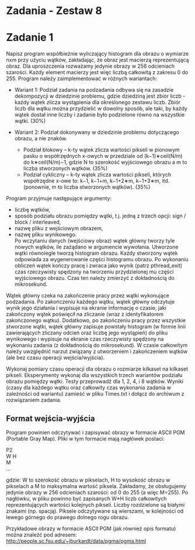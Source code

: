 # Zadania - Zestaw 8
# Zadanie 1
Napisz program współbieżnie wyliczający histogram dla obrazu o wymiarze nxm przy użyciu wątków, zakładając, że obraz jest macierzą reprezentującą obraz. Dla uproszczenia rozważamy jedynie obrazy w 256 odcieniach szarości. Każdy element macierzy jest więc liczbą całkowitą z zakresu 0 do 255. Program należy zaimplementować w różnych wariantach:  
  
- Wariant 1: Podział zadania na podzadania odbywa się na zasadzie dekompozycji w dziedzinie problemu, gdzie dziedziną jest zbiór liczb - każdy wątek zlicza wystąpienia dla określonego zestawu liczb. Zbiór liczb dla wątku można przydzielić w dowolny sposób, ale taki, by każdy wątek dostał inne liczby i zadanie było podzielone równo na wszystkie wątki. (30%)  
  
- Wariant 2: Podział dokonywany w dziedzinie problemu dotyczącego obrazu, a nie znaków.  
  
  - Podział blokowy – k-ty wątek zlicza wartości pikseli w pionowym pasku o współrzędnych x-owych w przedziale od (k−1)∗ceil(N/m) do k∗ceil(N/m)−1, gdzie N to szerokość wyjściowego obrazu a m to liczba stworzonych wątków. (35%)  
  - Podział cykliczny – k-ty wątek zlicza wartości pikseli, których współrzędne x-owe to: k−1, k−1+m, k−1+2∗m, k−1+3∗m, itd. (ponownie, m to liczba stworzonych wątków). (35%)  
  
Program przyjmuje następujące argumenty:  
  
- liczbę wątków,  
- sposób podziału obrazu pomiędzy wątki, t.j. jedną z trzech opcji: sign / block / interleaved,  
- nazwę pliku z wejściowym obrazem,  
- nazwę pliku wynikowego.  
Po wczytaniu danych (wejściowy obraz) wątek główny tworzy tyle nowych wątków, ile zażądano w argumencie wywołania. Utworzone wątki równolegle tworzą histogram obrazu. Każdy stworzony wątek odpowiada za wygenerowanie części histogramu obrazu. Po wykonaniu obliczeń wątek kończy pracę i zwraca jako wynik (patrz pthread_exit) czas rzeczywisty spędzony na tworzeniu przydzielonej mu części wyjściowego obrazu. Czas ten należy zmierzyć z dokładnością do mikrosekund.  
  
Wątek główny czeka na zakończenie pracy przez wątki wykonujące podzadania. Po zakończeniu każdego wątku, wątek główny odczytuje wynik jego działania i wypisuje na ekranie informację o czasie, jaki zakończony wątek poświęcił na zliczanie (wraz z identyfikatorem zakończonego wątku). Dodatkowo, po zakończeniu pracy przez wszystkie stworzone wątki, wątek główny zapisuje powstały histogram (w formie linii zawierających zliczany odcień oraz liczbę jego wystąpień) do pliku wynikowego i wypisuje na ekranie czas rzeczywisty spędzony na wykonaniu zadania (z dokładnością do mikrosekund). W czasie całkowitym należy uwzględnić narzut związany z utworzeniem i zakończeniem wątków (ale bez czasu operacji wejścia/wyjścia).  
  
Wykonaj pomiary czasu operacji dla obrazu o rozmiarze kilkaset na kilkaset pikseli. Eksperymenty wykonaj dla wszystkich trzech wariantów podziału obrazu pomiędzy wątki. Testy przeprowadź dla 1, 2, 4, i 8 wątków. Wyniki (czasy dla każdego wątku oraz całkowity czas wykonania zadania w zależności od wariantu) zamieść w pliku Times.txt i dołącz do archiwum z rozwiązaniem zadania.  
  
## Format wejścia-wyjścia
Program powinien odczytywać i zapisywać obrazy w formacie ASCII PGM (Portable Gray Map). Pliki w tym formacie mają nagłówek postaci:  
  
P2  
W H  
M  
...  
  
gdzie: W to szerokość obrazu w pikselach, H to wysokość obrazu w pikselach a M to maksymalna wartość piksela. Zakładamy, że obsługujemy jedynie obrazy w 256 odcieniach szarości: od 0 do 255 (a więc M=255). Po nagłówku, w pliku powinno być zapisanych W*H liczb całkowitych reprezentujących wartości kolejnych pikseli. Liczby rozdzielone są białymi znakami (np. spacją). Piksele odczytywane są wierszami, w kolejności od lewego górnego do prawego dolnego rogu obrazu.  
  
Przykładowe obrazy w formacie ASCII PGM (jak również opis formatu) można znaleźć pod adresem:   http://people.sc.fsu.edu/~jburkardt/data/pgma/pgma.html
